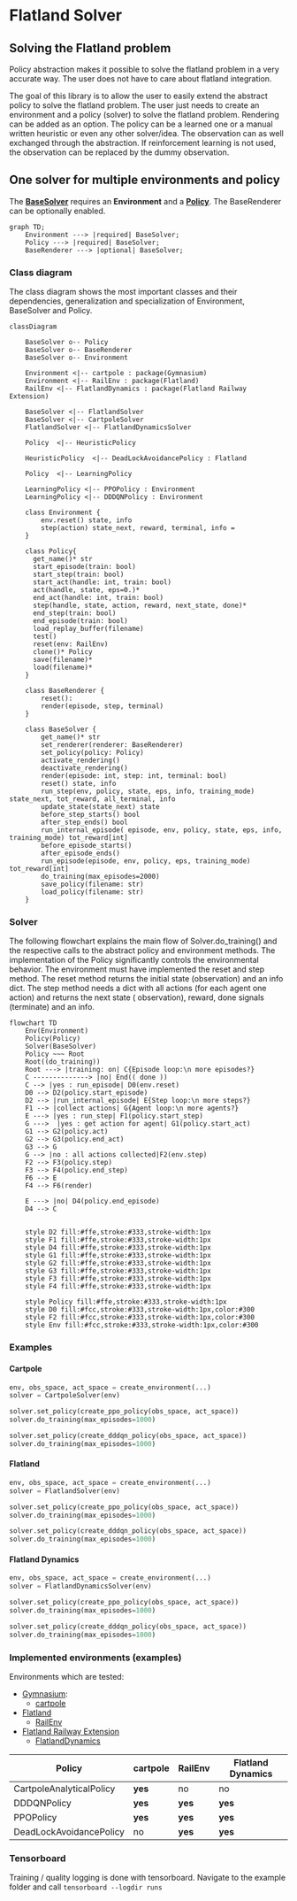 # Flatland Solver

## Solving the Flatland problem

Policy abstraction makes it possible to solve the flatland problem in a very accurate way. The user does not have to
care about flatland integration.

The goal of this library is to allow the user to easily extend the abstract policy to solve the flatland problem.
The user just needs to create an environment and a policy (solver) to solve the flatland problem. Rendering can be added
as an option.
The policy can be a learned one or a manual written heuristic or even any other solver/idea.
The observation can as well exchanged through the abstraction.
If reinforcement learning is not used, the observation can be replaced by the dummy observation.

## One solver for multiple environments and policy

The **[BaseSolver](https://github.com/aiAdrian/flatland_solver_policy/blob/main/solver/base_solver.py)** requires an
**Environment** and a **[Policy](https://github.com/aiAdrian/flatland_solver_policy/blob/main/policy/policy.py)**. The
BaseRenderer can be optionally enabled.

```mermaid
graph TD;
    Environment ---> |required| BaseSolver;
    Policy ---> |required| BaseSolver;
    BaseRenderer ---> |optional| BaseSolver;
```

### Class diagram

The class diagram shows the most important classes and their dependencies, generalization and specialization of
Environment, BaseSolver and Policy.

```mermaid
classDiagram
       
    BaseSolver o-- Policy
    BaseSolver o-- BaseRenderer
    BaseSolver o-- Environment

    Environment <|-- cartpole : package(Gymnasium)
    Environment <|-- RailEnv : package(Flatland)
    RailEnv <|-- FlatlandDynamics : package(Flatland Railway Extension)
    
    BaseSolver <|-- FlatlandSolver
    BaseSolver <|-- CartpoleSolver
    FlatlandSolver <|-- FlatlandDynamicsSolver
    
    Policy  <|-- HeuristicPolicy

    HeuristicPolicy  <|-- DeadLockAvoidancePolicy : Flatland

    Policy  <|-- LearningPolicy

    LearningPolicy <|-- PPOPolicy : Environment
    LearningPolicy <|-- DDDQNPolicy : Environment

    class Environment {
        env.reset() state, info
        step(action) state_next, reward, terminal, info = 
    }

    class Policy{
      get_name()* str
      start_episode(train: bool)
      start_step(train: bool)
      start_act(handle: int, train: bool)
      act(handle, state, eps=0.)*
      end_act(handle: int, train: bool)
      step(handle, state, action, reward, next_state, done)*
      end_step(train: bool)
      end_episode(train: bool)
      load_replay_buffer(filename)
      test()
      reset(env: RailEnv)
      clone()* Policy
      save(filename)*
      load(filename)* 
    }

    class BaseRenderer {
        reset():
        render(episode, step, terminal)
    }

    class BaseSolver {
        get_name()* str
        set_renderer(renderer: BaseRenderer)
        set_policy(policy: Policy)
        activate_rendering()
        deactivate_rendering()
        render(episode: int, step: int, terminal: bool)
        reset() state, info
        run_step(env, policy, state, eps, info, training_mode) state_next, tot_reward, all_terminal, info
        update_state(state_next) state
        before_step_starts() bool
        after_step_ends() bool
        run_internal_episode( episode, env, policy, state, eps, info, training_mode) tot_reward[int]
        before_episode_starts()
        after_episode_ends()
        run_episode(episode, env, policy, eps, training_mode) tot_reward[int]
        do_training(max_episodes=2000)
        save_policy(filename: str)
        load_policy(filename: str)
    }
``` 

### Solver

The following flowchart explains the main flow of Solver.do_training() and the respective calls to the abstract policy
and environment methods. The implementation of the Policy significantly controls the environmental behavior. The
environment must have implemented the reset and step method. The reset method returns the initial state (observation)
and an info dict. The step method needs a dict with all actions (for each agent one action) and returns the next state (
observation), reward, done signals (terminate) and an info.

```mermaid
flowchart TD
    Env(Environment)
    Policy(Policy)
    Solver(BaseSolver)
    Policy ~~~ Root
    Root((do_training))
    Root ---> |training: on| C{Episode loop:\n more episodes?}
    C --------------> |no| End(( done ))
    C --> |yes : run_episode| D0(env.reset)
    D0 --> D2(policy.start_episode)
    D2 --> |run_internal_episode| E{Step loop:\n more steps?}
    F1 --> |collect actions| G{Agent loop:\n more agents?}
    E ---> |yes : run_step| F1(policy.start_step)
    G --->  |yes : get action for agent| G1(policy.start_act)
    G1 --> G2(policy.act)
    G2 --> G3(policy.end_act)
    G3 --> G
    G --> |no : all actions collected|F2(env.step)
    F2 --> F3(policy.step)
    F3 --> F4(policy.end_step)
    F6 --> E 
    F4 --> F6(render)

    E ---> |no| D4(policy.end_episode)
    D4 --> C

    
    style D2 fill:#ffe,stroke:#333,stroke-width:1px 
    style F1 fill:#ffe,stroke:#333,stroke-width:1px 
    style D4 fill:#ffe,stroke:#333,stroke-width:1px
    style G1 fill:#ffe,stroke:#333,stroke-width:1px 
    style G2 fill:#ffe,stroke:#333,stroke-width:1px 
    style G3 fill:#ffe,stroke:#333,stroke-width:1px 
    style F3 fill:#ffe,stroke:#333,stroke-width:1px 
    style F4 fill:#ffe,stroke:#333,stroke-width:1px 

    style Policy fill:#ffe,stroke:#333,stroke-width:1px 
    style D0 fill:#fcc,stroke:#333,stroke-width:1px,color:#300
    style F2 fill:#fcc,stroke:#333,stroke-width:1px,color:#300
    style Env fill:#fcc,stroke:#333,stroke-width:1px,color:#300        
```

### Examples

#### Cartpole

```python 
env, obs_space, act_space = create_environment(...)
solver = CartpoleSolver(env)

solver.set_policy(create_ppo_policy(obs_space, act_space))
solver.do_training(max_episodes=1000)

solver.set_policy(create_dddqn_policy(obs_space, act_space))
solver.do_training(max_episodes=1000)
```                   

#### Flatland

```python
env, obs_space, act_space = create_environment(...)
solver = FlatlandSolver(env)

solver.set_policy(create_ppo_policy(obs_space, act_space))
solver.do_training(max_episodes=1000)

solver.set_policy(create_dddqn_policy(obs_space, act_space))
solver.do_training(max_episodes=1000)
```                                                              

#### Flatland Dynamics

```python
env, obs_space, act_space = create_environment(...)
solver = FlatlandDynamicsSolver(env)

solver.set_policy(create_ppo_policy(obs_space, act_space))
solver.do_training(max_episodes=1000)

solver.set_policy(create_dddqn_policy(obs_space, act_space))
solver.do_training(max_episodes=1000)
```                                                                

### Implemented environments (examples)

Environments which are tested:

- [Gymnasium](https://github.com/Farama-Foundation/Gymnasium):
   - [cartpole](https://github.com/Farama-Foundation/Gymnasium/blob/main/gymnasium/envs/classic_control/cartpole.py)
- [Flatland](https://github.com/flatland-association/flatland-rl)
   - [RailEnv](https://github.com/flatland-association/flatland-rl/blob/main/flatland/envs/rail_env.py)
- [Flatland Railway Extension](https://github.com/aiAdrian/flatland_railway_extension)
   - [FlatlandDynamics](https://github.com/aiAdrian/flatland_railway_extension/blob/master/flatland_railway_extension/environments/FlatlandDynamics.py)

| Policy                    | cartpole | RailEnv  | Flatland Dynamics |
|---------------------------|----------|------------|-------------------|
| CartpoleAnalyticalPolicy  | **yes**  | no         | no                |
| DDDQNPolicy               | **yes**  | **yes**    | **yes**           |
| PPOPolicy                 | **yes**  | **yes**    | **yes**           |
| DeadLockAvoidancePolicy   | no       | **yes**    | **yes**           |

### Tensorboard 
Training / quality logging is done with tensorboard. Navigate to the example folder
and call ``tensorboard --logdir runs``
